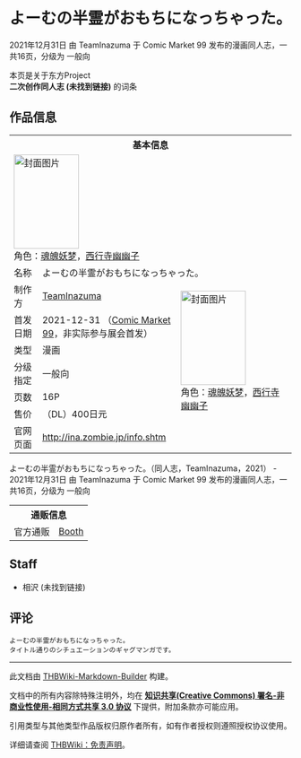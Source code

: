 # よーむの半霊がおもちになっちゃった。

<!-- source html: G:\repos\THBWiki-Markdown-Builder\THBWikiMarkdown\Temp\main\1\1a\ns0%3A%E3%82%88%E3%83%BC%E3%82%80%E3%81%AE%E5%8D%8A%E9%9C%8A%E3%81%8C%E3%81%8A%E3%82%82%E3%81%A1%E3%81%AB%E3%81%AA%E3%81%A3%E3%81%A1%E3%82%83%E3%81%A3%E3%81%9F%E3%80%82.html -->

2021年12月31日 由 TeamInazuma 于 Comic Market 99 发布的漫画同人志，一共16页，分级为 一般向

本页是关于东方Project  
 **二次创作同人志 (未找到链接)** 的词条

## 作品信息

<table><tbody><tr><th colspan="3">基本信息</th></tr><tr><td class="cover-artwork-mobile" colspan="2"><a href="./文件-よーむの半霊がおもちになっちゃった。封面.png.md" class="image" title="封面图片"><img alt="封面图片" src="https://upload.thwiki.cc/thumb/8/87/%E3%82%88%E3%83%BC%E3%82%80%E3%81%AE%E5%8D%8A%E9%9C%8A%E3%81%8C%E3%81%8A%E3%82%82%E3%81%A1%E3%81%AB%E3%81%AA%E3%81%A3%E3%81%A1%E3%82%83%E3%81%A3%E3%81%9F%E3%80%82%E5%B0%81%E9%9D%A2.png/116px-%E3%82%88%E3%83%BC%E3%82%80%E3%81%AE%E5%8D%8A%E9%9C%8A%E3%81%8C%E3%81%8A%E3%82%82%E3%81%A1%E3%81%AB%E3%81%AA%E3%81%A3%E3%81%A1%E3%82%83%E3%81%A3%E3%81%9F%E3%80%82%E5%B0%81%E9%9D%A2.png" decoding="async" loading="lazy" width="116" height="168" srcset="https://upload.thwiki.cc/thumb/8/87/%E3%82%88%E3%83%BC%E3%82%80%E3%81%AE%E5%8D%8A%E9%9C%8A%E3%81%8C%E3%81%8A%E3%82%82%E3%81%A1%E3%81%AB%E3%81%AA%E3%81%A3%E3%81%A1%E3%82%83%E3%81%A3%E3%81%9F%E3%80%82%E5%B0%81%E9%9D%A2.png/174px-%E3%82%88%E3%83%BC%E3%82%80%E3%81%AE%E5%8D%8A%E9%9C%8A%E3%81%8C%E3%81%8A%E3%82%82%E3%81%A1%E3%81%AB%E3%81%AA%E3%81%A3%E3%81%A1%E3%82%83%E3%81%A3%E3%81%9F%E3%80%82%E5%B0%81%E9%9D%A2.png 1.5x, https://upload.thwiki.cc/thumb/8/87/%E3%82%88%E3%83%BC%E3%82%80%E3%81%AE%E5%8D%8A%E9%9C%8A%E3%81%8C%E3%81%8A%E3%82%82%E3%81%A1%E3%81%AB%E3%81%AA%E3%81%A3%E3%81%A1%E3%82%83%E3%81%A3%E3%81%9F%E3%80%82%E5%B0%81%E9%9D%A2.png/232px-%E3%82%88%E3%83%BC%E3%82%80%E3%81%AE%E5%8D%8A%E9%9C%8A%E3%81%8C%E3%81%8A%E3%82%82%E3%81%A1%E3%81%AB%E3%81%AA%E3%81%A3%E3%81%A1%E3%82%83%E3%81%A3%E3%81%9F%E3%80%82%E5%B0%81%E9%9D%A2.png 2x" data-file-width="2000" data-file-height="2894"></a><div class="cover-char">角色：<a href="./魂魄妖梦.md" title="魂魄妖梦">魂魄妖梦</a>，<a href="./西行寺幽幽子.md" title="西行寺幽幽子">西行寺幽幽子</a></div></td>
</tr><tr><td class="label">名称</td><td colspan="2"> よーむの半霊がおもちになっちゃった。 </td></tr><tr><td class="label">制作方</td><td><a href="./TeamInazuma.md" title="TeamInazuma">TeamInazuma</a></td><td class="cover-artwork" rowspan="6" style="min-width:168px;"><a href="./文件-よーむの半霊がおもちになっちゃった。封面.png.md" class="image" title="封面图片"><img alt="封面图片" src="https://upload.thwiki.cc/thumb/8/87/%E3%82%88%E3%83%BC%E3%82%80%E3%81%AE%E5%8D%8A%E9%9C%8A%E3%81%8C%E3%81%8A%E3%82%82%E3%81%A1%E3%81%AB%E3%81%AA%E3%81%A3%E3%81%A1%E3%82%83%E3%81%A3%E3%81%9F%E3%80%82%E5%B0%81%E9%9D%A2.png/116px-%E3%82%88%E3%83%BC%E3%82%80%E3%81%AE%E5%8D%8A%E9%9C%8A%E3%81%8C%E3%81%8A%E3%82%82%E3%81%A1%E3%81%AB%E3%81%AA%E3%81%A3%E3%81%A1%E3%82%83%E3%81%A3%E3%81%9F%E3%80%82%E5%B0%81%E9%9D%A2.png" decoding="async" loading="lazy" width="116" height="168" srcset="https://upload.thwiki.cc/thumb/8/87/%E3%82%88%E3%83%BC%E3%82%80%E3%81%AE%E5%8D%8A%E9%9C%8A%E3%81%8C%E3%81%8A%E3%82%82%E3%81%A1%E3%81%AB%E3%81%AA%E3%81%A3%E3%81%A1%E3%82%83%E3%81%A3%E3%81%9F%E3%80%82%E5%B0%81%E9%9D%A2.png/174px-%E3%82%88%E3%83%BC%E3%82%80%E3%81%AE%E5%8D%8A%E9%9C%8A%E3%81%8C%E3%81%8A%E3%82%82%E3%81%A1%E3%81%AB%E3%81%AA%E3%81%A3%E3%81%A1%E3%82%83%E3%81%A3%E3%81%9F%E3%80%82%E5%B0%81%E9%9D%A2.png 1.5x, https://upload.thwiki.cc/thumb/8/87/%E3%82%88%E3%83%BC%E3%82%80%E3%81%AE%E5%8D%8A%E9%9C%8A%E3%81%8C%E3%81%8A%E3%82%82%E3%81%A1%E3%81%AB%E3%81%AA%E3%81%A3%E3%81%A1%E3%82%83%E3%81%A3%E3%81%9F%E3%80%82%E5%B0%81%E9%9D%A2.png/232px-%E3%82%88%E3%83%BC%E3%82%80%E3%81%AE%E5%8D%8A%E9%9C%8A%E3%81%8C%E3%81%8A%E3%82%82%E3%81%A1%E3%81%AB%E3%81%AA%E3%81%A3%E3%81%A1%E3%82%83%E3%81%A3%E3%81%9F%E3%80%82%E5%B0%81%E9%9D%A2.png 2x" data-file-width="2000" data-file-height="2894"></a><div class="cover-char">角色：<a href="./魂魄妖梦.md" title="魂魄妖梦">魂魄妖梦</a>，<a href="./西行寺幽幽子.md" title="西行寺幽幽子">西行寺幽幽子</a></div></td>
</tr><tr><td class="label">首发日期</td><td>2021-12-31&#160;（<a href="/展会作品列表?e=Comic+Market%2399">Comic Market 99</a>，非实际参与展会首发）</td></tr><tr><td class="label">类型</td><td>漫画</td></tr><tr><td class="label">分级指定</td><td>一般向</td></tr><tr><td class="label">页数</td><td>16P</td></tr><tr><td class="label">售价</td><td>（DL）400日元</td></tr>
<tr><td class="label">官网页面</td><td colspan="2"><a rel="nofollow" class="external free" href="http://ina.zombie.jp/info.shtm">http://ina.zombie.jp/info.shtm</a></td></tr></tbody></table>

よーむの半霊がおもちになっちゃった。（同人志，TeamInazuma，2021） - 2021年12月31日 由 TeamInazuma 于 Comic Market 99 发布的漫画同人志，一共16页，分级为 一般向

<table><tbody><tr><th colspan="3">通贩信息</th></tr><tr><td class="label">官方通贩</td><td colspan="2"><a rel="nofollow" class="external text" href="https://tinazum.booth.pm/items/3546936">Booth</a></td></tr></tbody></table>



## Staff
- 相沢 (未找到链接)


## 评论
```
よーむの半霊がおもちになっちゃった。
タイトル通りのシチュエーションのギャグマンガです。
```

  
  

  





---

此文档由 [THBWiki-Markdown-Builder](https://github.com/Delsin-Yu/THBWiki-Markdown-Builder) 构建。

文档中的所有内容除特殊注明外，均在 [**知识共享(Creative Commons) 署名-非商业性使用-相同方式共享 3.0 协议**](https://creativecommons.org/licenses/by-sa/3.0/deed.zh-hans) 下提供，附加条款亦可能应用。

引用类型与其他类型作品版权归原作者所有，如有作者授权则遵照授权协议使用。

详细请查阅 [THBWiki：免责声明](https://thbwiki.cc/THBWiki:%E5%85%8D%E8%B4%A3%E5%A3%B0%E6%98%8E)。

